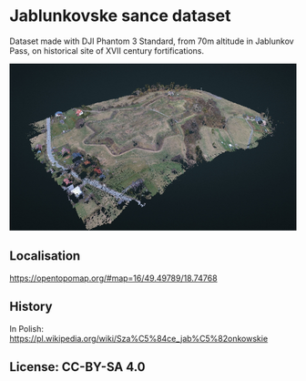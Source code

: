 # Jablunkovske sance dataset

Dataset made with DJI Phantom 3 Standard, from 70m altitude in Jablunkov Pass, on historical site of XVII century fortifications.

![Generated model point cloud visualisation by Divi.io](sance.png)

## Localisation

https://opentopomap.org/#map=16/49.49789/18.74768

## History

In Polish: https://pl.wikipedia.org/wiki/Sza%C5%84ce_jab%C5%82onkowskie

## License: CC-BY-SA 4.0

